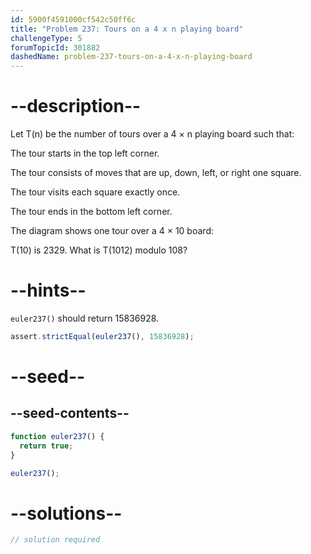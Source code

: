 ```yaml
---
id: 5900f4591000cf542c50ff6c
title: "Problem 237: Tours on a 4 x n playing board"
challengeType: 5
forumTopicId: 301882
dashedName: problem-237-tours-on-a-4-x-n-playing-board
---
```


# --description--

Let T(n) be the number of tours over a 4 × n playing board such that:

The tour starts in the top left corner.

The tour consists of moves that are up, down, left, or right one square.

The tour visits each square exactly once.

The tour ends in the bottom left corner.

The diagram shows one tour over a 4 × 10 board:

T(10) is 2329. What is T(1012) modulo 108?

# --hints--

`euler237()` should return 15836928.

```js
assert.strictEqual(euler237(), 15836928);
```

# --seed--

## --seed-contents--

```js
function euler237() {
  return true;
}

euler237();
```

# --solutions--

```js
// solution required
```
